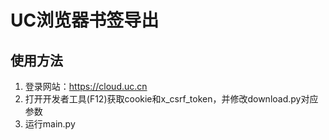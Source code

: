 # UC浏览器书签导出

## 使用方法
1. 登录网站：https://cloud.uc.cn
2. 打开开发者工具(F12)获取cookie和x_csrf_token，并修改download.py对应参数
3. 运行main.py
